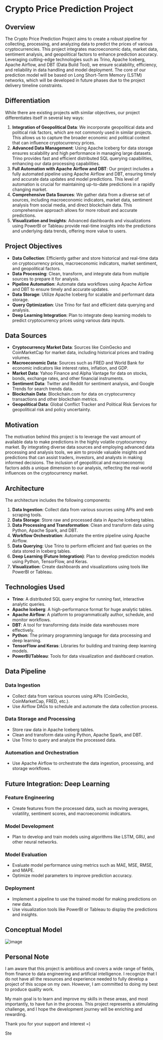 # Crypto Price Prediction Project

## Overview

The Crypto Price Prediction Project aims to create a robust pipeline for collecting, processing, and analyzing data to predict the prices of various cryptocurrencies. This project integrates macroeconomic data, market data, sentiment analysis, and geopolitical factors to enhance prediction accuracy. Leveraging cutting-edge technologies such as Trino, Apache Iceberg, Apache Airflow, and DBT (Data Build Tool), we ensure scalability, efficiency, and reliability in data handling and model deployment. The core of our prediction model will be based on Long Short-Term Memory (LSTM) networks, which will be developed in future phases due to the project delivery timeline constraints.

## Differentiation

While there are existing projects with similar objectives, our project differentiates itself in several key ways:

1. **Integration of Geopolitical Data**: We incorporate geopolitical data and political risk factors, which are not commonly used in similar projects. This allows us to capture the broader economic and political context that can influence cryptocurrency prices.
2. **Advanced Data Management**: Using Apache Iceberg for data storage ensures scalability and high performance in managing large datasets. Trino provides fast and efficient distributed SQL querying capabilities, enhancing our data processing capabilities.
3. **Full Automation with Apache Airflow and DBT**: Our project includes a fully automated pipeline using Apache Airflow and DBT, ensuring timely and accurate data updates and model predictions. This level of automation is crucial for maintaining up-to-date predictions in a rapidly changing market.
4. **Comprehensive Data Sources**: We gather data from a diverse set of sources, including macroeconomic indicators, market data, sentiment analysis from social media, and direct blockchain data. This comprehensive approach allows for more robust and accurate predictions.
5. **Visualization and Insights**: Advanced dashboards and visualizations using PowerBI or Tableau provide real-time insights into the predictions and underlying data trends, offering more value to users.

## Project Objectives

- **Data Collection**: Efficiently gather and store historical and real-time data on cryptocurrency prices, macroeconomic indicators, market sentiment, and geopolitical factors.
- **Data Processing**: Clean, transform, and integrate data from multiple sources to prepare it for analysis.
- **Pipeline Automation**: Automate data workflows using Apache Airflow and DBT to ensure timely and accurate updates.
- **Data Storage**: Utilize Apache Iceberg for scalable and performant data storage.
- **Query Optimization**: Use Trino for fast and efficient data querying and analysis.
- **Deep Learning Integration**: Plan to integrate deep learning models to predict cryptocurrency prices using various data inputs.

## Data Sources

- **Cryptocurrency Market Data**: Sources like CoinGecko and CoinMarketCap for market data, including historical prices and trading volumes.
- **Macroeconomic Data**: Sources such as FRED and World Bank for economic indicators like interest rates, inflation, and GDP.
- **Market Data**: Yahoo Finance and Alpha Vantage for data on stocks, bonds, exchange rates, and other financial instruments.
- **Sentiment Data**: Twitter and Reddit for sentiment analysis, and Google Trends for search trends data.
- **Blockchain Data**: Blockchain.com for data on cryptocurrency transactions and other blockchain metrics.
- **Geopolitical Data**: Global Conflict Tracker and Political Risk Services for geopolitical risk and policy uncertainty.

## Motivation

The motivation behind this project is to leverage the vast amount of available data to make predictions in the highly volatile cryptocurrency market. By integrating diverse data sources and employing advanced data processing and analysis tools, we aim to provide valuable insights and predictions that can assist traders, investors, and analysts in making informed decisions. The inclusion of geopolitical and macroeconomic factors adds a unique dimension to our analysis, reflecting the real-world influences on the cryptocurrency market.

## Architecture

The architecture includes the following components:

1. **Data Ingestion**: Collect data from various sources using APIs and web scraping tools.
2. **Data Storage**: Store raw and processed data in Apache Iceberg tables.
3. **Data Processing and Transformation**: Clean and transform data using Python, Apache Spark, and DBT.
4. **Workflow Orchestration**: Automate the entire pipeline using Apache Airflow.
5. **Data Querying**: Use Trino to perform efficient and fast queries on the data stored in Iceberg tables.
6. **Deep Learning (Future Integration)**: Plan to develop prediction models using Python, TensorFlow, and Keras.
7. **Visualization**: Create dashboards and visualizations using tools like PowerBI or Tableau.

## Technologies Used

- **Trino**: A distributed SQL query engine for running fast, interactive analytic queries.
- **Apache Iceberg**: A high-performance format for huge analytic tables.
- **Apache Airflow**: A platform to programmatically author, schedule, and monitor workflows.
- **DBT**: A tool for transforming data inside data warehouses more effectively.
- **Python**: The primary programming language for data processing and deep learning.
- **TensorFlow and Keras**: Libraries for building and training deep learning models.
- **PowerBI/Tableau**: Tools for data visualization and dashboard creation.

## Data Pipeline

### Data Ingestion
- Collect data from various sources using APIs (CoinGecko, CoinMarketCap, FRED, etc.).
- Use Airflow DAGs to schedule and automate the data collection process.

### Data Storage and Processing
- Store raw data in Apache Iceberg tables.
- Clean and transform data using Python, Apache Spark, and DBT.
- Use Trino to query and analyze the processed data.

### Automation and Orchestration
- Use Apache Airflow to orchestrate the data ingestion, processing, and storage workflows.

## Future Integration: Deep Learning

### Feature Engineering
- Create features from the processed data, such as moving averages, volatility, sentiment scores, and macroeconomic indicators.

### Model Development
- Plan to develop and train models using algorithms like LSTM, GRU, and other neural networks.

### Model Evaluation
- Evaluate model performance using metrics such as MAE, MSE, RMSE, and MAPE.
- Optimize model parameters to improve prediction accuracy.

### Deployment
- Implement a pipeline to use the trained model for making predictions on new data.
- Use visualization tools like PowerBI or Tableau to display the predictions and insights.

## Conceptual Model
![image](https://github.com/DataExpert-ZachWilson-V4/capstone-project-cryptopizza/assets/168579210/1d2a79ac-ecb3-4d01-a3f5-7e7ef5d4c6c4)

## Personal Note
I am aware that this project is ambitious and covers a wide range of fields, from finance to data engineering and artificial intelligence. I recognize that I do not have all the resources and experience needed to fully develop a project of this scope on my own. However, I am committed to doing my best to produce quality work.

My main goal is to learn and improve my skills in these areas, and most importantly, to have fun in the process. This project represents a stimulating challenge, and I hope the development journey will be enriching and rewarding.

Thank you for your support and interest =)

Ste
